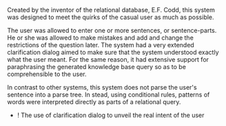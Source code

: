 Created by the inventor of the relational database, E.F. Codd, this system was designed to meet the quirks of the casual user as much as possible.

The user was allowed to enter one or more sentences, or sentence-parts. He or she was allowed to make mistakes and add and change the restrictions of the question later. The system had a very extended clarification dialog aimed to make sure that the system understood exactly what the user meant. For the same reason, it had extensive support for paraphrasing the generated knowledge base query so as to be comprehensible to the user.

In contrast to other systems, this system does not parse the user's sentence into a parse tree.
In stead, using conditional rules, patterns of words were interpreted directly as parts of a relational query.

+ ! The use of clarification dialog to unveil the real intent of the user
 